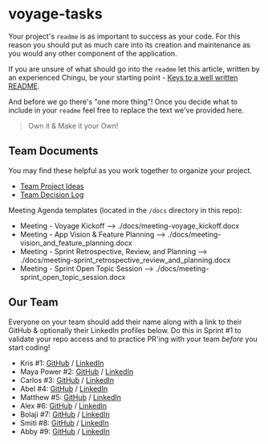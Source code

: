 # voyage-tasks

Your project's `readme` is as important to success as your code. For
this reason you should put as much care into its creation and maintenance
as you would any other component of the application.

If you are unsure of what should go into the `readme` let this article,
written by an experienced Chingu, be your starting point -
[Keys to a well written README](https://tinyurl.com/yk3wubft).

And before we go there's "one more thing"! Once you decide what to include
in your `readme` feel free to replace the text we've provided here.

> Own it & Make it your Own!

## Team Documents

You may find these helpful as you work together to organize your project.

- [Team Project Ideas](./docs/team_project_ideas.md)
- [Team Decision Log](./docs/team_decision_log.md)

Meeting Agenda templates (located in the `/docs` directory in this repo):

- Meeting - Voyage Kickoff --> ./docs/meeting-voyage_kickoff.docx
- Meeting - App Vision & Feature Planning --> ./docs/meeting-vision_and_feature_planning.docx
- Meeting - Sprint Retrospective, Review, and Planning --> ./docs/meeting-sprint_retrospective_review_and_planning.docx
- Meeting - Sprint Open Topic Session --> ./docs/meeting-sprint_open_topic_session.docx

## Our Team

Everyone on your team should add their name along with a link to their GitHub
& optionally their LinkedIn profiles below. Do this in Sprint #1 to validate
your repo access and to practice PR'ing with your team _before_ you start
coding!

- Kris #1: [GitHub](https://github.com/ghaccountname) / [LinkedIn](https://linkedin.com/in/liaccountname)
- Maya Power #2: [GitHub](https://github.com/ghaccountname) / [LinkedIn](https://linkedin.com/in/liaccountname)
- Carlos #3: [GitHub](https://github.com/ghaccountname) / [LinkedIn](https://linkedin.com/in/liaccountname)
- Abel #4: [GitHub](https://github.com/belunatic) / [LinkedIn](https://www.linkedin.com/in/abel-sila-24b4a97a/)
- Matthew #5: [GitHub](https://github.com/ghaccountname) / [LinkedIn](https://linkedin.com/in/liaccountname)
- Alex #6: [GitHub](https://github.com/ghaccountname) / [LinkedIn](https://linkedin.com/in/liaccountname)
- Bolaji #7: [GitHub](https://github.com/ghaccountname) / [LinkedIn](https://linkedin.com/in/liaccountname)
- Smiti #8: [GitHub](https://github.com/SM171906) / [LinkedIn](https://www.linkedin.com/in/smitimishra/)
- Abby #9: [GitHub](https://github.com/abbynyhof) / [LinkedIn](https://www.linkedin.com/in/abbynyhof/)
